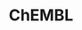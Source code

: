 ---
layout: default
bigquery: https://console.cloud.google.com/bigquery?p=patents-public-data&d=ebi_chembl&page=dataset
citation: '"The ChEMBL database in 2017." Anna Gaulton, Anne Hersey, Michał Nowotka,
  A Patrícia Bento, Jon Chambers, David Mendez, Prudence Mutowo, Francis Atkinson,
  Louisa J Bellis, Elena Cibrián-Uhalte, Mark Davies, Nathan Dedman, Anneli Karlsson,
  María Paula Magariños, John P Overington, George Papadatos, Ines Smit, Andrew R
  Leach Nucleic acids Research (2017) 45 (Database Issue), D945-D954'
contributors: European Bioinformatics Institute
cost: None
description: ChEMBL Data is a manually curated database of small molecules used in
  drug discovery, including information about existing patented drugs.
documentation: 'schema: https://www.ebi.ac.uk/chembl/db_schema


  '
last_edit: 04/05/2022, 21:00:06
location: https://console.cloud.google.com/marketplace/product/google_patents_public_datasets/chembl
maintained_by: EMBL-EBI, an outstation of European Molecular Biology Laboratory
related_publications: '

  ChEMBL: towards direct deposition of bioassay data.


  Mendez D, Gaulton A, Bento AP, Chambers J, De Veij M, Félix E, Magariños MP, Mosquera
  JF, Mutowo P, Nowotka M, Gordillo-Marañón M, Hunter F, Junco L, Mugumbate G, Rodriguez-Lopez
  M, Atkinson F, Bosc N, Radoux CJ, Segura-Cabrera A, Hersey A, Leach AR.


  — Nucleic Acids Res. 2019; 47(D1):D930-D940. doi: 10.1093/nar/gky1075

  '
schema_fields:
- updated_on
- standard_type
- withdrawn_flag
- hba_lipinski
- aromatic_rings
- therapeutic_flag
- comp_go_id
- cell_source_tax_id
- cx_most_bpka
- ddd_comment
- compsyn_id
- warning_id
- ddd_admr
- assay_class_id
- pubmed_id
- end_position
- cx_most_apka
- who_extra
- indref_id
- previous_company
- mol_irac_id
- related_tid
- canonical_smiles
- hrac_code
- max_phase_for_ind
- actsm_id
- who_name
- protclasssyn_id
- assay_cell_type
- src_assay_id
- dosed_ingredient
- approval_date
- topical
- l1
- black_box_warning
- rtb
- polymer_flag
- assay_type
- assay_strain
- curation_comment
- target_type
- aspect
- protein_class_id
- acd_logp
- inorganic_flag
- parent_type
- pathway_id
- hbd
- mutation
- src_short_name
- type
- assay_tissue
- l6
- stem
- smarts
- volume
- mec_id
- prodrug
- l3
- cell_source_organism
- major_class
- delist_flag
- mc_target_name
- frac_code
- patent_id
- ddd_id
- standard_value
- name
- mc_tax_id
- assay_source
- level3
- first_page
- prediction_method
- standard_inchi
- res_stem_id
- ddd_value
- last_page
- tid_fixed
- usan_stem_definition
- route
- enzyme_name
- cell_id
- innovator_company
- oral
- class_type
- sitecomp_id
- curated_by
- predbind_id
- record_id
- active_molregno
- level1
- l5
- component_type
- heavy_atoms
- syn_type
- source_domain_id
- site_id
- activity_id
- molecule_type
- ass_cls_map_id
- met_id
- parenteral
- first_approval
- published_value
- parameter_type
- source
- availability_type
- cx_logd
- natural_product
- formulation_id
- enzyme_tid
- comments
- country
- site_residues
- active_ingredient
- domain_description
- level1_description
- db_source
- binding_site_comment
- title
- efo_term
- first_in_class
- irac_code
- molregno
- subgroup
- assay_subcellular_fraction
- version
- compound_name
- set_name
- potential_duplicate
- domain_type
- go_id
- ingredient
- acd_most_bpka
- l7
- log_id
- product_id
- parent_id
- warning_class
- as_id
- parameter_value
- atc_code
- metref_id
- orig_description
- cell_source_tissue
- num_alerts
- indication_class
- alert_name
- assay_tax_id
- mc_target_accession
- parent_go_id
- src_id
- num_ro5_violations
- drugind_id
- patent_use_code
- ddd_units
- compound_key
- bao_endpoint
- warnref_id
- molecular_species
- result_flag
- bto_id
- le
- targrel_id
- db_version
- mol_atc_id
- patent_expire_date
- protein_class_synonym
- ridx
- standard_upper_value
- normal_range_max
- standard_inchi_key
- entity_type
- compd_id
- mesh_id
- bao_format
- mc_target_type
- abstract
- src_description
- bei
- activity_comment
- withdrawn_reason
- priority
- withdrawn_class
- pchembl_value
- drug_record_id
- label
- pref_name
- drug_substance_flag
- warning_type
- met_comment
- molecular_mechanism
- disease_efficacy
- last_active
- drug_product_flag
- component_id
- molfile
- frac_class_id
- ref_id
- sei
- sequence
- assay_param_id
- smid
- action_type
- prod_pat_id
- alogp
- mw_freebase
- level2_description
- assay_category
- status
- doi
- class_level
- warning_description
- domain_name
- cidx
- alert_set_id
- path
- helm_notation
- annotation
- upper_value
- acd_logd
- authors
- mechanism_of_action
- tissue_id
- variant_id
- cell_description
- cpd_str_alert_id
- normal_range_min
- standard_flag
- irac_class_id
- structure_type
- l4
- chirality
- hba
- l2
- relation
- ad_type
- mol_hrac_id
- mesh_heading
- mechanism_comment
- text_value
- relationship_desc
- uo_units
- level4_description
- idx
- withdrawn_country
- qudt_units
- assay_id
- organism
- comp_class_id
- doc_id
- relationship_type
- level4
- confidence_score
- creation_date
- stem_class
- units
- published_relation
- substrate_record_id
- usan_stem_id
- site_name
- parent_molregno
- usan_stem
- dosage_form
- oc_id
- usan_substem
- target_mapping
- psa
- selectivity_comment
- max_phase
- definition
- withdrawn_year
- confidence
- tbl
- publication_number
- cell_name
- num_lipinski_ro5_violations
- src_compound_id
- rgid
- patent_no
- lle
- mecref_id
- assay_test_type
- ap_id
- relationship
- chembl_id
- accession
- published_type
- published_units
- acd_most_apka
- species_group_flag
- start_position
- mol_frac_id
- level5
- usan_year
- standard_units
- strength
- alert_id
- tax_id
- issue
- hrac_class_id
- synonyms
- l8
- domain_id
- cl_lincs_id
- biocomp_id
- cell_ontology_id
- caloha_id
- year
- bao_id
- protein_class_desc
- cx_logp
- pathway_key
- molsyn_id
- level2
- entity_id
- qed_weighted
- journal
- standard_relation
- full_molformula
- trade_name
- targcomp_id
- component_synonym
- mc_organism
- downgraded
- ref_url
- clo_id
- doc_type
- submission_date
- level3_description
- updated_by
- aidx
- std_act_id
- co_stem_id
- ref_type
- homologue
- tid
- toid
- isoform
- direct_interaction
- warning_country
- nda_type
- standard_text_value
- met_conversion
- hbd_lipinski
- short_name
- stat
- chebi_par_id
- mw_monoisotopic
- sequence_md5sum
- job_id
- warning_year
- efo_id
- uberon_id
- description
- assay_organism
- value
- ro3_pass
- activity_count
- research_stem
- data_validity_comment
- assay_desc
- metabolite_record_id
- target_desc
- full_mwt
- cellosaurus_id
- company
- applicant_full_name
shortname: chembl
tags:
- biotechnology
- health
- chemical
- bioinformatics
- medical
terms_of_use: CC BY-SA 3.0
title: ChEMBL
uuid: e232a192-965c-4ec9-904c-155b6dfe56c5
---